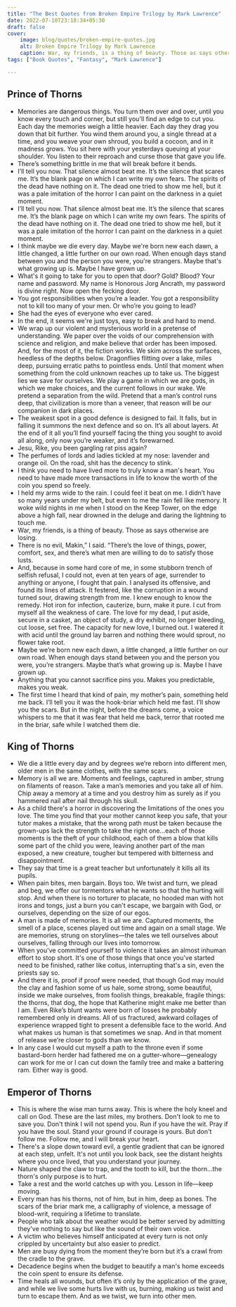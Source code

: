 ```yaml
---
title: "The Best Quotes from Broken Empire Trilogy by Mark Lawrence"
date: 2022-07-10T23:18:34+05:30
draft: false
cover: 
    image: blog/quotes/broken-empire-quotes.jpg
    alt: Broken Empire Trilogy by Mark Lawrence
    caption: War, my friends, is a thing of beauty. Those as says otherwise are losing.
tags: ["Book Quotes", "Fantasy", "Mark Lawrence"] 

---
```



## Prince of Thorns

- Memories are dangerous things. You turn them over and over, until you know every touch and corner, but still you'll find an edge to cut you. Each day the memories weigh a little heavier. Each day they drag you down that bit further. You wind them around you, a single thread at a time, and you weave your own shroud, you build a cocoon, and in it madness grows. You sit here with your yesterdays queuing at your shoulder. You listen to their reproach and curse those that gave you life.
- There’s something brittle in me that will break before it bends.
- I’ll tell you now. That silence almost beat me. It’s the silence that scares me. It’s the blank page on which I can write my own fears. The spirits of the dead have nothing on it. The dead one tried to show me hell, but it was a pale imitation of the horror I can paint on the darkness in a quiet moment.
- I’ll tell you now. That silence almost beat me. It’s the silence that scares me. It’s the blank page on which I can write my own fears. The spirits of the dead have nothing on it. The dead one tried to show me hell, but it was a pale imitation of the horror I can paint on the darkness in a quiet moment.
- I think maybe we die every day. Maybe we're born new each dawn, a little changed, a little further on our own road. When enough days stand between you and the person you were, you're strangers. Maybe that's what growing up is. Maybe I have grown up.
- What's it going to take for you to open that door? Gold? Blood? Your name and password. My name is Honorous Jorg Ancrath, my password is divine right. Now open the fecking door.
- You got responsibilities when you’re a leader. You got a responsibility not to kill too many of your men. Or who’re you going to lead?
- She had the eyes of everyone who ever cared.
- In the end, it seems we're just toys, easy to break and hard to mend.
- We wrap up our violent and mysterious world in a pretense of understanding. We paper over the voids of our comprehension with science and religion, and make believe that order has been imposed. And, for the most of it, the fiction works. We skim across the surfaces, heedless of the depths below. Dragonflies flitting over a lake, miles deep, pursuing erratic paths to pointless ends. Until that moment when something from the cold unknown reaches up to take us. The biggest lies we save for ourselves. We play a game in which we are gods, in which we make choices, and the current follows in our wake. We pretend a separation from the wild. Pretend that a man’s control runs deep, that civilization is more than a veneer, that reason will be our companion in dark places.
- The weakest spot in a good defence is designed to fail. It falls, but in falling it summons the next defence and so on. It’s all about layers. At the end of it all you’ll find yourself facing the thing you sought to avoid all along, only now you’re weaker, and it’s forewarned.
- Jesu, Rike, you been gargling rat piss again?
- The perfumes of lords and ladies tickled at my nose: lavender and orange oil. On the road, shit has the decency to stink.
- I think you need to have lived more to truly know a man's heart. You need to have made more transactions in life to know the worth of the coin you spend so freely.
- I held my arms wide to the rain. I could feel it beat on me. I didn’t have so many years under my belt, but even to me the rain fell like memory. It woke wild nights in me when I stood on the Keep Tower, on the edge above a high fall, near drowned in the deluge and daring the lightning to touch me.
- War, my friends, is a thing of beauty. Those as says otherwise are losing.
- There is no evil, Makin,” I said. “There’s the love of things, power, comfort, sex, and there’s what men are willing to do to satisfy those lusts.
- And, because in some hard core of me, in some stubborn trench of selfish refusal, I could not, even at ten years of age, surrender to anything or anyone, I fought that pain. I analysed its offensive, and found its lines of attack. It festered, like the corruption in a wound turned sour, drawing strength from me. I knew enough to know the remedy. Hot iron for infection, cauterize, burn, make it pure. I cut from myself all the weakness of care. The love for my dead, I put aside, secure in a casket, an object of study, a dry exhibit, no longer bleeding, cut loose, set free. The capacity for new love, I burned out. I watered it with acid until the ground lay barren and nothing there would sprout, no flower take root.
- Maybe we’re born new each dawn, a little changed, a little further on our own road. When enough days stand between you and the person you were, you’re strangers. Maybe that’s what growing up is. Maybe I have grown up.
- Anything that you cannot sacrifice pins you. Makes you predictable, makes you weak.
- The first time I heard that kind of pain, my mother’s pain, something held me back. I’ll tell you it was the hook-briar which held me fast. I’ll show you the scars. But in the night, before the dreams come, a voice whispers to me that it was fear that held me back, terror that rooted me in the briar, safe while I watched them die.

## King of Thorns

- We die a little every day and by degrees we’re reborn into different men, older men in the same clothes, with the same scars.
- Memory is all we are. Moments and feelings, captured in amber, strung on filaments of reason. Take a man’s memories and you take all of him. Chip away a memory at a time and you destroy him as surely as if you hammered nail after nail through his skull.
- As a child there's a horror in discovering the limitations of the ones you love. The time you find that your mother cannot keep you safe, that your tutor makes a mistake, that the wrong path must be taken because the grown-ups lack the strength to take the right one...each of those moments is the theft of your childhood, each of them a blow that kills some part of the child you were, leaving another part of the man exposed, a new creature, tougher but tempered with bitterness and disappointment.
- They say that time is a great teacher but unfortunately it kills all its pupils.
- When pain bites, men bargain. Boys too. We twist and turn, we plead and beg, we offer our tormentors what he wants so that the hurting will stop. And when there is no torturer to placate, no hooded man with hot irons and tongs, just a burn you can't escape, we bargain with God, or ourselves, depending on the size of our egos.
- A man is made of memories. It is all we are. Captured moments, the smell of a place, scenes played out time and again on a small stage. We are memories, strung on storylines—the tales we tell ourselves about ourselves, falling through our lives into tomorrow.
- When you've committed yourself to violence it takes an almost inhuman effort to stop short. It's one of those things that once you've started need to be finished, rather like coitus, interrupting that's a sin, even the priests say so.
- And there it is, proof if proof were needed, that though God may mould the clay and fashion some of us hale, some strong, some beautiful, inside we make ourselves, from foolish things, breakable, fragile things: the thorns, that dog, the hope that Katherine might make me better than I am. Even Rike’s blunt wants were born of losses he probably remembered only in dreams. All of us fractured, awkward collages of experience wrapped tight to present a defensible face to the world. And what makes us human is that sometimes we snap. And in that moment of release we’re closer to gods than we know.
- In any case I would cut myself a path to the throne even if some bastard-born herder had fathered me on a gutter-whore—genealogy can work for me or I can cut down the family tree and make a battering ram. Either way is good.

## Emperor of Thorns

- This is where the wise man turns away. This is where the holy kneel and call on God. These are the last miles, my brothers. Don't look to me to save you. Don't think I will not spend you. Run if you have the wit. Pray if you have the soul. Stand your ground if courage is yours. But don't follow me.
Follow me, and I will break your heart.
- There's a slope down toward evil, a gentle gradient that can be ignored at each step, unfelt. It's not until you look back, see the distant heights where you once lived, that you understand your journey.
- Nature shaped the claw to trap, and the tooth to kill, but the thorn...the thorn's only purpose is to hurt.
- Take a rest and the world catches up with you. Lesson in life—keep moving.
- Every man has his thorns, not of him, but in him, deep as bones. The scars of the briar mark me, a calligraphy of violence, a message of blood-writ, requiring a lifetime to translate.
- People who talk about the weather would be better served by admitting they've nothing to say but like the sound of their own voice.
- A victim who believes himself anticipated at every turn is not only crippled by uncertainty but also easier to predict.
- Men are busy dying from the moment they’re born but it’s a crawl from the cradle to the grave.
- Decadence begins when the budget to beautify a man's home exceeds the coin spent to ensure its defense.
- Time heals all wounds, but often it’s only by the application of the grave, and while we live some hurts live with us, burning, making us twist and turn to escape them. And as we twist, we turn into other men.